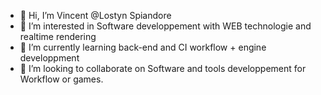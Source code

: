 - 👋 Hi, I’m Vincent @Lostyn Spiandore
- 👀 I’m interested in Software developpement with WEB technologie and realtime rendering
- 🌱 I’m currently learning back-end and CI workflow + engine developpment
- 💞️ I’m looking to collaborate on Software and tools developpement for Workflow or games.
